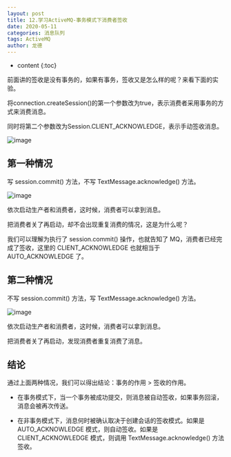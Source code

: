```yaml
---
layout: post
title: 12.学习ActiveMQ-事务模式下消费者签收
date: 2020-05-11
categories: 消息队列
tags: ActiveMQ
author: 龙德
---
```


* content
{:toc}

前面讲的签收是没有事务的，如果有事务，签收又是怎么样的呢？来看下面的实验。

将connection.createSession()的第一个参数改为true，表示消费者采用事务的方式来消费消息。

同时将第二个参数改为Session.CLIENT_ACKNOWLEDGE，表示手动签收消息。

![image](https://miansen.wang/assets/20200511152526.png)

## 第一种情况

写 session.commit() 方法，不写 TextMessage.acknowledge() 方法。

![image](https://miansen.wang/assets/20200511153238.png)

依次启动生产者和消费者，这时候，消费者可以拿到消息。

把消费者关了再启动，却不会出现重复消费的情况，这是为什么呢？

我们可以理解为执行了 session.commit() 操作，也就告知了 MQ，消费者已经完成了签收，这里的 CLIENT_ACKNOWLEDGE 也就相当于 AUTO_ACKNOWLEDGE 了。

## 第二种情况

不写 session.commit() 方法，写 TextMessage.acknowledge() 方法。

![image](https://miansen.wang/assets/20200511153542.png)

依次启动生产者和消费者，这时候，消费者可以拿到消息。

把消费者关了再启动，发现消费者重复消费了消息。

## 结论

通过上面两种情况，我们可以得出结论：事务的作用 > 签收的作用。

- 在事务模式下，当一个事务被成功提交，则消息被自动签收，如果事务回滚，消息会被再次传送。

- 在非事务模式下，消息何时被确认取决于创建会话的签收模式。如果是 AUTO_ACKNOWLEDGE 模式，则自动签收。如果是 CLIENT_ACKNOWLEDGE 模式，则调用 TextMessage.acknowledge() 方法签收。